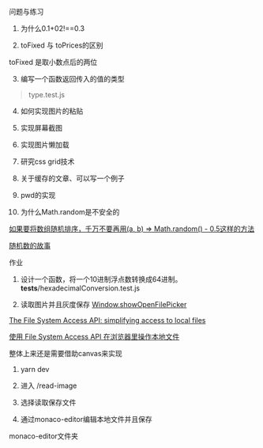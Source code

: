 问题与练习

1. 为什么0.1+02!==0.3

2. toFixed 与 toPrices的区别

toFixed 是取小数点后的两位

3. 编写一个函数返回传入的值的类型
> type.test.js

4. 如何实现图片的粘贴

5. 实现屏幕截图

6. 实现图片懒加载

7. 研究css grid技术

8. 关于缓存的文章、可以写一个例子

9. pwd的实现

10. 为什么Math.random是不安全的

[如果要将数组随机排序，千万不要再用(a, b) => Math.random() - 0.5这样的方法
](https://www.cnblogs.com/7qin/p/9710034.html)

[随机数的故事](https://zhuanlan.zhihu.com/p/205359984)

作业
1. 设计一个函数，将一个10进制浮点数转换成64进制。
__tests__/hexadecimalConversion.test.js

2. 读取图片并且灰度保存
[Window.showOpenFilePicker](https://developer.mozilla.org/en-US/docs/Web/API/Window/showOpenFilePicker)

[The File System Access API: simplifying access to local files](https://web.dev/file-system-access/)

[使用 File System Access API 在浏览器里操作本地文件](https://blog.meathill.com/tag/showopenfilepicker)

整体上来还是需要借助canvas来实现

  1. yarn dev
  2. 进入 /read-image
  3. 选择读取保存文件

3. 通过monaco-editor编辑本地文件并且保存

monaco-editor文件夹

